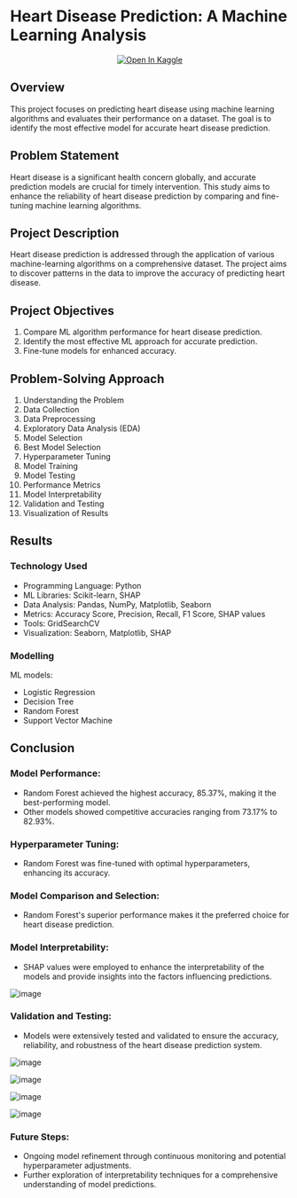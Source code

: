 # Heart Disease Prediction: A Machine Learning Analysis

<div align="center">
<a target="_blank" href="https://www.kaggle.com/code/jitkumarnaskar/heart-disease-prediction?scriptVersionId=161074008">
  <img src="https://www.kaggle.com/static/images/open-in-kaggle.svg" alt="Open In Kaggle"/>
</a>
</div>

## Overview

This project focuses on predicting heart disease using machine learning algorithms and evaluates their performance on a dataset. The goal is to identify the most effective model for accurate heart disease prediction.

## Problem Statement

Heart disease is a significant health concern globally, and accurate prediction models are crucial for timely intervention. This study aims to enhance the reliability of heart disease prediction by comparing and fine-tuning machine learning algorithms.

## Project Description

Heart disease prediction is addressed through the application of various machine-learning algorithms on a comprehensive dataset. The project aims to discover patterns in the data to improve the accuracy of predicting heart disease.

## Project Objectives

1. Compare ML algorithm performance for heart disease prediction.
2. Identify the most effective ML approach for accurate prediction.
3. Fine-tune models for enhanced accuracy.

## Problem-Solving Approach

1. Understanding the Problem
2. Data Collection
3. Data Preprocessing
4. Exploratory Data Analysis (EDA)
5. Model Selection
6. Best Model Selection
7. Hyperparameter Tuning
8. Model Training
9. Model Testing
10. Performance Metrics
11. Model Interpretability
12. Validation and Testing
13. Visualization of Results

## Results

### Technology Used

- Programming Language: Python
- ML Libraries: Scikit-learn, SHAP
- Data Analysis: Pandas, NumPy, Matplotlib, Seaborn
- Metrics: Accuracy Score, Precision, Recall, F1 Score, SHAP values
- Tools: GridSearchCV
- Visualization: Seaborn, Matplotlib, SHAP

### Modelling

ML models:

- Logistic Regression
- Decision Tree
- Random Forest
- Support Vector Machine

## Conclusion

### Model Performance:

- Random Forest achieved the highest accuracy, 85.37%, making it the best-performing model.
- Other models showed competitive accuracies ranging from 73.17% to 82.93%.

### Hyperparameter Tuning:

- Random Forest was fine-tuned with optimal hyperparameters, enhancing its accuracy.

### Model Comparison and Selection:

- Random Forest's superior performance makes it the preferred choice for heart disease prediction.

### Model Interpretability:

- SHAP values were employed to enhance the interpretability of the models and provide insights into the factors influencing predictions.

![image](https://github.com/JitKrNaskar/Heart-Disease-Prediction/assets/86208809/f972e56c-0642-4af5-b3e4-0d3d7ebca6d8)

### Validation and Testing:

- Models were extensively tested and validated to ensure the accuracy, reliability, and robustness of the heart disease prediction system.

![image](https://github.com/JitKrNaskar/Heart-Disease-Prediction/assets/86208809/71e12091-b8c0-4a15-834e-fbcc2b75e485)

![image](https://github.com/JitKrNaskar/Heart-Disease-Prediction/assets/86208809/be3c71aa-1fb7-411d-acd1-a8bf5dc66825)

![image](https://github.com/JitKrNaskar/Heart-Disease-Prediction/assets/86208809/1510734e-a7cc-46b0-85c2-93169fc1b66e)

![image](https://github.com/JitKrNaskar/Heart-Disease-Prediction/assets/86208809/32722ab8-0e73-4584-abba-d3fcd8003d66)

### Future Steps:

- Ongoing model refinement through continuous monitoring and potential hyperparameter adjustments.
- Further exploration of interpretability techniques for a comprehensive understanding of model predictions.
